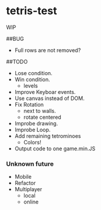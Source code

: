 # tetris-test

WIP

##BUG
 - Full rows are not removed?

##TODO

- Lose condition.
- Win condition.
	- levels 
- Improve Keyboar events.
- Use canvas instead of DOM.
- Fix Rotation
	- next to walls.
	- rotate centered
- Improbe drawing.
- Improbe Loop.
- Add remaining tetrominoes
	- Colors!
- Output code to one game.min.JS


### Unknown future
- Mobile
- Refactor
- Multiplayer
	- local
	- online